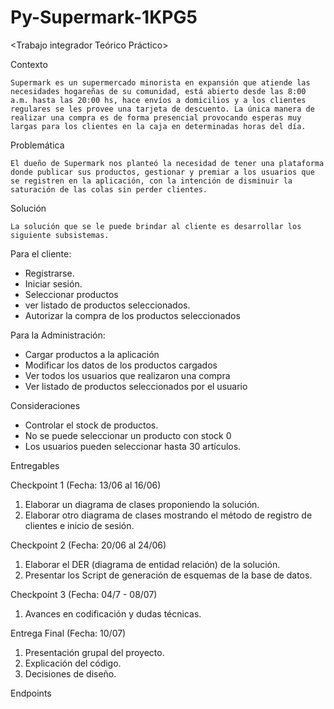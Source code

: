 # Py-Supermark-1KPG5
<Trabajo integrador Teórico Práctico>

Contexto

	Supermark es un supermercado minorista en expansión que atiende las necesidades hogareñas de su comunidad, está abierto desde las 8:00 a.m. hasta las 20:00 hs, hace envíos a domicilios y a los clientes regulares se les provee una tarjeta de descuento. La única manera de realizar una compra es de forma presencial provocando esperas muy largas para los clientes en la caja en determinadas horas del día. 

Problemática

	El dueño de Supermark nos planteó la necesidad de tener una plataforma donde publicar sus productos, gestionar y premiar a los usuarios que se registren en la aplicación, con la intención de disminuir la saturación de las colas sin perder clientes. 

 
Solución

	La solución que se le puede brindar al cliente es desarrollar los siguiente subsistemas.

Para el cliente: 
-	Registrarse.
-	Iniciar sesión.
-	Seleccionar productos
-	ver  listado de productos seleccionados.
-	Autorizar la compra de los productos seleccionados

Para la Administración:
-	Cargar productos a la aplicación
-	Modificar los datos de los productos cargados
-	Ver todos los usuarios que realizaron una compra
-	Ver listado de productos seleccionados por el usuario

Consideraciones

-	Controlar el stock de productos.
-	No se puede seleccionar un producto con stock 0
-	Los usuarios pueden seleccionar hasta 30 artículos.

Entregables

Checkpoint 1 (Fecha: 13/06 al 16/06)

1)	Elaborar un diagrama de clases proponiendo la solución.
2)	Elaborar otro diagrama de clases mostrando el método de registro de clientes e inicio de sesión.

Checkpoint 2 (Fecha: 20/06 al 24/06)

1)	Elaborar el DER (diagrama de entidad relación) de la solución.
2)	Presentar los Script de generación de esquemas de la base de datos. 


Checkpoint 3 (Fecha: 04/7 - 08/07)

1)	Avances en codificación y dudas técnicas.


Entrega Final (Fecha: 10/07)

1)	Presentación grupal del proyecto.
2)	Explicación del código.
3)	Decisiones de diseño. 

Endpoints
